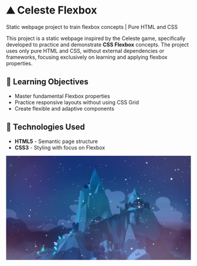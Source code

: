# ⛰︎ Celeste Flexbox

Static webpage project to train flexbox concepts | Pure HTML and CSS

This project is a static webpage inspired by the Celeste game, specifically developed to practice and demonstrate **CSS Flexbox** concepts. The project uses only pure HTML and CSS, without external dependencies or frameworks, focusing exclusively on learning and applying flexbox properties.

## 🎯 Learning Objectives

- Master fundamental Flexbox properties
- Practice responsive layouts without using CSS Grid
- Create flexible and adaptive components

## 🚀 Technologies Used

- **HTML5** - Semantic page structure
- **CSS3** - Styling with focus on Flexbox

![Celeste Mountain](./imgs/celestemountain.jpg)
